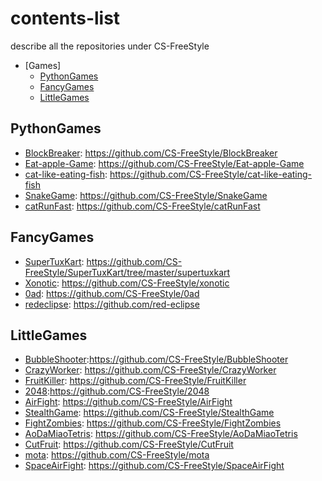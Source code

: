 # contents-list
describe all the repositories under CS-FreeStyle
- [Games]
  - [PythonGames](#PythonGames)
  - [FancyGames](#FancyGames)
  - [LittleGames](#LittleGames)

## PythonGames
* [BlockBreaker](): https://github.com/CS-FreeStyle/BlockBreaker
* [Eat-apple-Game](): https://github.com/CS-FreeStyle/Eat-apple-Game
* [cat-like-eating-fish](): https://github.com/CS-FreeStyle/cat-like-eating-fish
* [SnakeGame](): https://github.com/CS-FreeStyle/SnakeGame
* [catRunFast](): https://github.com/CS-FreeStyle/catRunFast

## FancyGames
* [SuperTuxKart](程序员专属/键盘.md): https://github.com/CS-FreeStyle/SuperTuxKart/tree/master/supertuxkart
* [Xonotic](程序员专属/键盘.md): https://github.com/CS-FreeStyle/xonotic
* [0ad](): https://github.com/CS-FreeStyle/0ad
* [redeclipse](): https://github.com/red-eclipse

## LittleGames
* [BubbleShooter]():https://github.com/CS-FreeStyle/BubbleShooter
* [CrazyWorker](): https://github.com/CS-FreeStyle/CrazyWorker
* [FruitKiller](): https://github.com/CS-FreeStyle/FruitKiller
* [2048]():https://github.com/CS-FreeStyle/2048
* [AirFight](): https://github.com/CS-FreeStyle/AirFight
* [StealthGame](): https://github.com/CS-FreeStyle/StealthGame
* [FightZombies](): https://github.com/CS-FreeStyle/FightZombies
* [AoDaMiaoTetris](): https://github.com/CS-FreeStyle/AoDaMiaoTetris
* [CutFruit](): https://github.com/CS-FreeStyle/CutFruit
* [mota](): https://github.com/CS-FreeStyle/mota
* [SpaceAirFight](): https://github.com/CS-FreeStyle/SpaceAirFight


